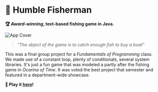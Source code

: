 # :fishing_pole_and_fish: Humble Fisherman

**:trophy: _Award-winning_, text-based fishing game in Java.**

![App Cover](https://i.ibb.co/8zxszHV/humblecover.jpg)

> _"The object of the game is to catch enough fish to buy a boat"_

This was a final group project for a _Fundamentals of Programming_ class. We made use of a constant loop, plenty of conditionals, several system libraries. It's just a fun game that was modeled a partly after the fishing game in _Ocarina of Time_. It was voted the best project that semester and featured in a department-wide showcase.

**:game_die: Play it [here](https://repl.it/@PatrickBradshaw/HumbleFisherman)!**
